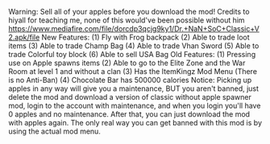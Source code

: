 Warning: Sell all of your apples before you download the mod!
Credits to hiyall for teaching me, none of this would've been possible without him
https://www.mediafire.com/file/dorcdp3qcjg9ky1/Dr.+NaN+SoC+Classic+V2.apk/file
New Features:
(1) Fly with Frog backpack
(2) Able to trade loot items
(3) Able to trade Champ Bag
(4) Able to trade Vhan Sword
(5) Able to trade Colorful toy block
(6) Able to sell USA Bag
Old Features: 
(1) Pressing use on Apple spawns items
(2) Able to go to the Elite Zone and the War Room at level 1 and without a clan
(3) Has the ItemKingz Mod Menu (There is no Anti-Ban)
(4) Chocolate Bar has 500000 calories
Notice: Picking up apples in any way will give you a maintenance, BUT you aren't banned, just delete the mod and download a version of classic without apple spawner mod, login to the account with maintenance, and when you login you'll have 0 apples and no maintenance. After that, you can just download the mod with apples again. The only real way you can get banned with this mod is by using the actual mod menu.

